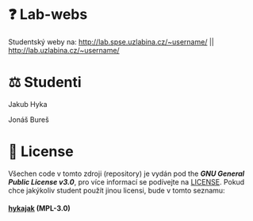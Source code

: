 # ❓ Lab-webs
Studentský weby na: http://lab.spse.uzlabina.cz/~username/ || http://lab.uzlabina.cz/~username/

# ⚖️ Studenti
Jakub Hyka

Jonáš Bureš


# 📜 License

Všechen code v tomto zdroji (repository) je vydán pod the **_GNU General Public License v3.0_**, pro více informací se podívejte na [LICENSE](../master/LICENSE).
Pokud chce jakýkoliv student použít jinou licensi, bude v tomto seznamu:
#### [hykajak](https://www.mozilla.org/en-US/MPL/2.0/ "Mozilla Public License v2.0") (MPL-3.0)
